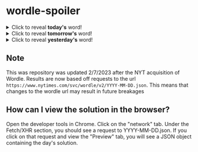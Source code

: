 # wordle-spoiler

<details>
  <summary>Click to reveal <b>today's</b> word!</summary>
  <br>
  <b> tardy </b>
</details>

<details>
  <summary>Click to reveal <b>tomorrow's</b> word!</summary>
  <br>
  <b> think </b>
</details>

<details>
  <summary>Click to reveal <b>yesterday's</b> word!</summary>
  <br>
  <b> trust </b>
</details>

## Note
This was repository was updated 2/7/2023 after the NYT acquisition of Wordle. Results are now based off requests to the url `https://www.nytimes.com/svc/wordle/v2/YYYY-MM-DD.json`. This means that changes to the wordle url may result in future breakages

## How can I view the solution in the browser?
Open the developer tools in Chrome. Click on the "network" tab. Under the Fetch/XHR section, you should see a request to YYYY-MM-DD.json. If you click on that request and view the "Preview" tab, you will see a JSON object containing the day's solution.